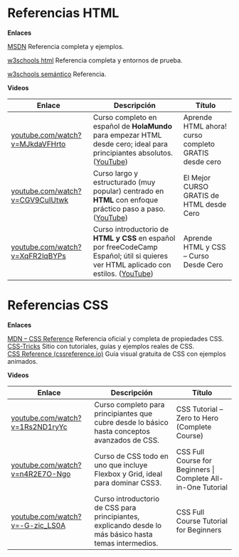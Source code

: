 # Referencias HTML

**Enlaces**

[MSDN](https://developer.mozilla.org/es/docs/Web/HTML/Reference) Referencia completa y ejemplos.

[w3schools html](https://www.w3schools.com/Html/html_elements.asp)  Referencia completa y entornos de prueba.

[w3schools semántico](https://www.w3schools.com/Html/html5_semantic_elements.asp)   Referencia.

**Videos**

| Enlace                                                                         | Descripción                                                                                                                              | Título                                               |
| ------------------------------------------------------------------------------ | ---------------------------------------------------------------------------------------------------------------------------------------- | ---------------------------------------------------- |
| [youtube.com/watch?v=MJkdaVFHrto](https://www.youtube.com/watch?v=MJkdaVFHrto) | Curso completo en español de **HolaMundo** para empezar HTML desde cero; ideal para principiantes absolutos. ([YouTube][1])              | Aprende HTML ahora! curso completo GRATIS desde cero |
| [youtube.com/watch?v=CGV9CuIUtwk](https://www.youtube.com/watch?v=CGV9CuIUtwk) | Curso largo y estructurado (muy popular) centrado en **HTML** con enfoque práctico paso a paso. ([YouTube][2])                           | El Mejor CURSO GRATIS de HTML desde Cero             |
| [youtube.com/watch?v=XqFR2lqBYPs](https://www.youtube.com/watch?v=XqFR2lqBYPs) | Curso introductorio de **HTML y CSS** en español por freeCodeCamp Español; útil si quieres ver HTML aplicado con estilos. ([YouTube][3]) | Aprende HTML y CSS – Curso Desde Cero                |

[1]: https://www.youtube.com/watch?v=MJkdaVFHrto&utm_source=chatgpt.com "Aprende HTML ahora! curso completo GRATIS desde cero"
[2]: https://www.youtube.com/watch?v=CGV9CuIUtwk&utm_source=chatgpt.com "El Mejor CURSO GRATIS de HTML desde Cero [Completo y ..."
[3]: https://www.youtube.com/watch?v=XqFR2lqBYPs&utm_source=chatgpt.com "Aprende HTML y CSS - Curso Desde Cero"


# Referencias CSS

**Enlaces**

[MDN – CSS Reference](https://developer.mozilla.org/en-US/docs/Web/CSS/Reference) Referencia oficial y completa de propiedades CSS.  
[CSS-Tricks](https://css-tricks.com/) Sitio con tutoriales, guías y ejemplos reales de CSS.  
[CSS Reference (cssreference.io)](https://cssreference.io/) Guía visual gratuita de CSS con ejemplos animados.

**Videos**

| Enlace                                                                 | Descripción                                                                                                                | Título                                               |
|------------------------------------------------------------------------|----------------------------------------------------------------------------------------------------------------------------|------------------------------------------------------|
| [youtube.com/watch?v=1Rs2ND1ryYc](https://www.youtube.com/watch?v=1Rs2ND1ryYc) | Curso completo para principiantes que cubre desde lo básico hasta conceptos avanzados de CSS.                             | CSS Tutorial – Zero to Hero (Complete Course)        |
| [youtube.com/watch?v=n4R2E7O-Ngo](https://www.youtube.com/watch?v=n4R2E7O-Ngo) | Curso de CSS todo en uno que incluye Flexbox y Grid, ideal para dominar CSS3.                                            | CSS Full Course for Beginners \| Complete All-in-One Tutorial |
| [youtube.com/watch?v=-G-zic_LS0A](https://www.youtube.com/watch?v=-G-zic_LS0A) | Curso introductorio de CSS para principiantes, explicando desde lo más básico hasta temas intermedios.                   | CSS Full Course Tutorial for Beginners                |
